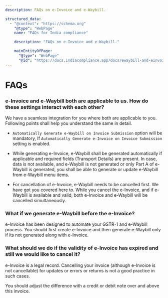 ```yaml
---
description: FAQs on e-Invoice and e-Waybill.

structured_data:
  - "@context": "https://schema.org"
    "@type": "WebPage"
    name: "FAQs for India compliance"

    description: "FAQs on e-Invoice and e-Waybill."

    mainEntityOfPage:
      "@type": "WebPage"
      "@id": "https://docs.indiacompliance.app/docs/ewaybill-and-einvoice/faqs"
---
```


# FAQs

### e-Invoice and e-Waybill both are applicable to us. How do these settings interact with each other?

We have a seamless integration for you where both are applicable to you. Following points shall help you understand the same in detail.

- `Automatically Generate e-Waybill on Invoice Submission` option will be mandatory, If `Automatically Generate e-Invoice on Invoice Submission` setting is enabled.

- While generating e-Invoice, e-Waybill shall be generated automatically if applicable and required fields (Transport Details) are present. In case, data is not available, and e-Waybill is not generated or only Part A of e-Waybill is generated, you shall be able to generate or update e-Waybill from e-Waybill menu items.

- For cancellation of e-Invoice, e-Waybill needs to be cancelled first. We have got you covered here to. While you cancel the e-Invoice, and if e-Waybill is available and valid, both e-Invoice and e-Waybill will be cancelled simultaneously.

### What if we generate e-Waybill before the e-Invoice?

e-Invoice has been designed to automate your GSTR-1 and e-Waybill process. You should first create e-Invoice and then generate e-Waybill only if its not generated along with e-Invoice.

### What should we do if the validity of e-Invoice has expired and still we would like to cancel it?

e-Invoice is a legal record. Cancelling your invoice (although e-Invoice is not cancellable) for updates or errors or returns is not a good practice in such cases.

You should adjust the difference with a credit or debit note over and above this invoice.
